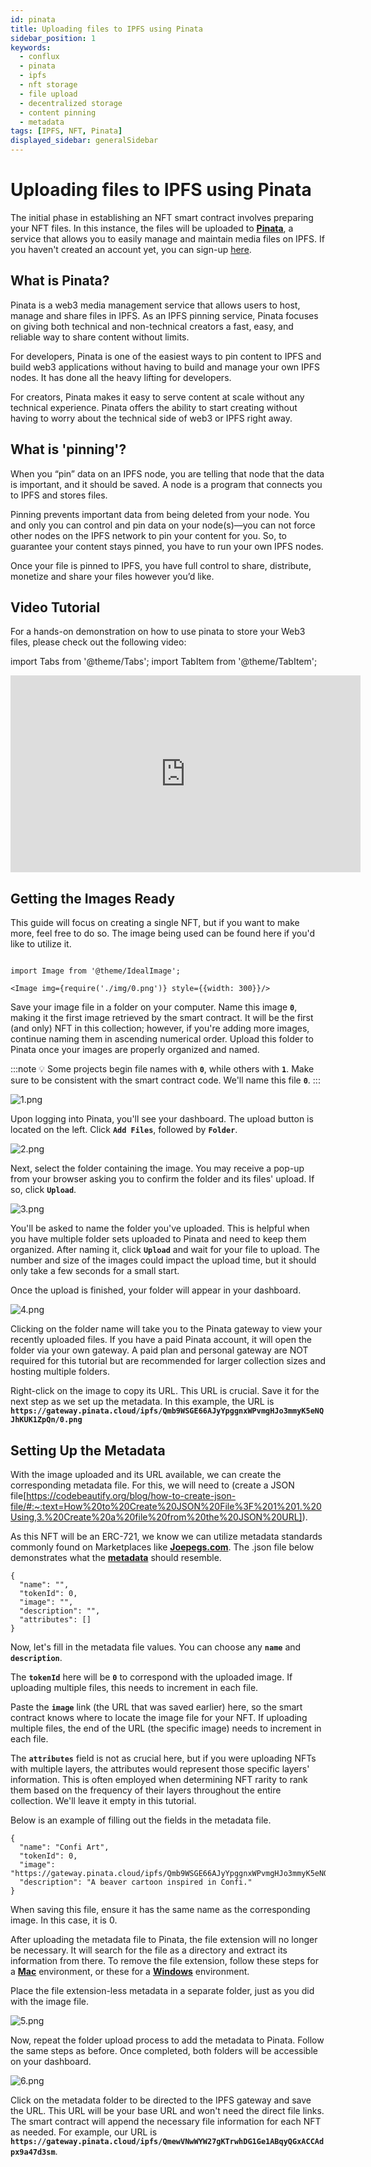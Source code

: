 ```yaml
---
id: pinata
title: Uploading files to IPFS using Pinata
sidebar_position: 1
keywords:
  - conflux
  - pinata
  - ipfs
  - nft storage
  - file upload
  - decentralized storage
  - content pinning
  - metadata
tags: [IPFS, NFT, Pinata]
displayed_sidebar: generalSidebar
---
```


# Uploading files to IPFS using Pinata

The initial phase in establishing an NFT smart contract involves preparing your NFT files. In this instance, the files will be uploaded to **[Pinata](https://www.pinata.cloud/)**, a service that allows you to easily manage and maintain media files on IPFS. If you haven't created an account yet, you can sign-up [here](https://t.sidekickopen86.com/Ctc/RJ+23284/d2q6Hj04/Jk82-6q7W5BW0B06lZ3kSN7N8wZqXqbPzW3TCKPf589Q6FW4CMm433Rb7jyW5KKmWM4jVWNSW1f4SqZ71c-GSW9j-gR-80Z4v9W3K4DpB1nb46WW1CMpy61tWQ0DN3tmTqJq-Wf5W31LKxg3_czldN84Hg68NYPpZW4cZKff1fgZnmW2cBYL08gsKw0W65_dds31pzQFVs9Cdk6Tv5lDW7rrBjl8gNbVJN6Z5JYxhfDJLW4MgBMz7S_jFzf743mLY04).

## What is Pinata?

Pinata is a web3 media management service that allows users to host, manage and share files in IPFS. As an IPFS pinning service, Pinata focuses on giving both technical and non-technical creators a fast, easy, and reliable way to share content without limits.

For developers, Pinata is one of the easiest ways to pin content to IPFS and build web3 applications without having to build and manage your own IPFS nodes. It has done all the heavy lifting for developers.

For creators, Pinata makes it easy to serve content at scale without any technical experience. Pinata offers the ability to start creating without having to worry about the technical side of web3 or IPFS right away.

## What is 'pinning'?

When you “pin” data on an IPFS node, you are telling that node that the data is important, and it should be saved. A node is a program that connects you to IPFS and stores files.

Pinning prevents important data from being deleted from your node. You and only you can control and pin data on your node(s)—you can not force other nodes on the IPFS network to pin your content for you. So, to guarantee your content stays pinned, you have to run your own IPFS nodes.

Once your file is pinned to IPFS, you have full control to share, distribute, monetize and share your files however you’d like.

## Video Tutorial

For a hands-on demonstration on how to use pinata to store your Web3 files, please check out the following video:

import Tabs from '@theme/Tabs';
import TabItem from '@theme/TabItem';


<Tabs>
  <TabItem value="youtube" label="Pinata Video Tutorial">
<iframe width="560" height="315" src="https://www.youtube.com/embed/9y2NK85Z6Hk?si=0TsnWNR40f9mz4Wo" title="YouTube video player" frameborder="0" allow="accelerometer; autoplay; clipboard-write; encrypted-media; gyroscope; picture-in-picture; web-share" allowfullscreen></iframe>
  </TabItem>
</Tabs>


## Getting the Images Ready

This guide will focus on creating a single NFT, but if you want to make more, feel free to do so. The image being used can be found here if you'd like to utilize it.

```mdx-code-block

import Image from '@theme/IdealImage';

<Image img={require('./img/0.png')} style={{width: 300}}/>

```

Save your image file in a folder on your computer. Name this image **`0`**, making it the first image retrieved by the smart contract. It will be the first (and only) NFT in this collection; however, if you're adding more images, continue naming them in ascending numerical order. Upload this folder to Pinata once your images are properly organized and named.

:::note
💡 Some projects begin file names with **`0`**, while others with **`1`**. Make sure to be consistent with the smart contract code. We'll name this file **`0`**.
:::

![1.png](./img/1.png)

Upon logging into Pinata, you'll see your dashboard. The upload button is located on the left. Click **`Add Files`**, followed by **`Folder`**.

![2.png](./img/2.png)

Next, select the folder containing the image. You may receive a pop-up from your browser asking you to confirm the folder and its files' upload. If so, click **`Upload`**.

![3.png](./img/3.png)

You'll be asked to name the folder you've uploaded. This is helpful when you have multiple folder sets uploaded to Pinata and need to keep them organized. After naming it, click **`Upload`** and wait for your file to upload. The number and size of the images could impact the upload time, but it should only take a few seconds for a small start.

Once the upload is finished, your folder will appear in your dashboard.

![4.png](./img/4.png)

Clicking on the folder name will take you to the Pinata gateway to view your recently uploaded files. If you have a paid Pinata account, it will open the folder via your own gateway. A paid plan and personal gateway are NOT required for this tutorial but are recommended for larger collection sizes and hosting multiple folders.

Right-click on the image to copy its URL. This URL is crucial. Save it for the next step as we set up the metadata. In this example, the URL is **`https://gateway.pinata.cloud/ipfs/Qmb9WSGE66AJyYpggnxWPvmgHJo3mmyK5eNQJhKUK1ZpQn/0.png`**

## Setting Up the Metadata

With the image uploaded and its URL available, we can create the corresponding metadata file. For this, we will need to (create a JSON file[https://codebeautify.org/blog/how-to-create-json-file/#:~:text=How%20to%20Create%20JSON%20File%3F%201%201.%20Using,3.%20Create%20a%20file%20from%20the%20JSON%20URL]).

As this NFT will be an ERC-721, we know we can utilize metadata standards commonly found on Marketplaces like **[Joepegs.com](https://joepegs.com/)**. The .json file below demonstrates what the **[metadata](https://docs.opensea.io/docs/metadata-standards#metadata-structure)** should resemble.

```
{
  "name": "",
  "tokenId": 0,
  "image": "",
  "description": "",
  "attributes": []
}
```

Now, let's fill in the metadata file values. You can choose any **`name`** and **`description`**.

The **`tokenId`** here will be **`0`** to correspond with the uploaded image. If uploading multiple files, this needs to increment in each file.

Paste the **`image`** link (the URL that was saved earlier) here, so the smart contract knows where to locate the image file for your NFT. If uploading multiple files, the end of the URL (the specific image) needs to increment in each file.

The **`attributes`** field is not as crucial here, but if you were uploading NFTs with multiple layers, the attributes would represent those specific layers' information. This is often employed when determining NFT rarity to rank them based on the frequency of their layers throughout the entire collection. We'll leave it empty in this tutorial.

Below is an example of filling out the fields in the metadata file.

```
{
  "name": "Confi Art",
  "tokenId": 0,
  "image": "https://gateway.pinata.cloud/ipfs/Qmb9WSGE66AJyYpggnxWPvmgHJo3mmyK5eNQJhKUK1ZpQn/0.png",
  "description": "A beaver cartoon inspired in Confi."
}
```

When saving this file, ensure it has the same name as the corresponding image. In this case, it is 0.

After uploading the metadata file to Pinata, the file extension will no longer be necessary. It will search for the file as a directory and extract its information from there. To remove the file extension, follow these steps for a **[Mac](https://support.apple.com/guide/mac-help/show-or-hide-filename-extensions-on-mac-mchlp2304/mac)** environment, or these for a **[Windows](https://www.techwalla.com/articles/how-to-remove-file-extensions)** environment.

Place the file extension-less metadata in a separate folder, just as you did with the image file.

![5.png](./img/5.png)

Now, repeat the folder upload process to add the metadata to Pinata. Follow the same steps as before. Once completed, both folders will be accessible on your dashboard.

![6.png](./img/6.png)

Click on the metadata folder to be directed to the IPFS gateway and save the URL. This URL will be your base URL and won't need the direct file links. The smart contract will append the necessary file information for each NFT as needed. For example, our URL is **`https://gateway.pinata.cloud/ipfs/QmewVNwWYW27gKTrwhDG1Ge1ABqyQGxACCAdpx9a47d3sm`**.


